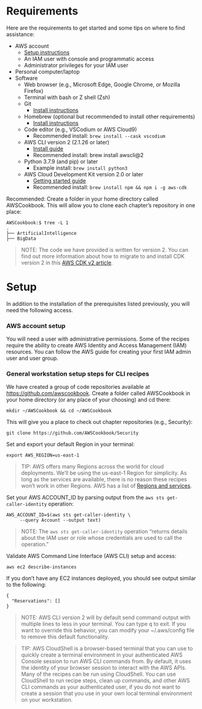 # Requirements

Here are the requirements to get started and some tips on where to find assistance:

* AWS account
  * [Setup instructions](https://aws.amazon.com/premiumsupport/knowledge-center/create-and-activate-aws-account/)
  * An IAM user with console and programmatic access
  * Administrator privileges for your IAM user
* Personal computer/laptop
* Software
  * Web browser (e.g., Microsoft Edge, Google Chrome, or Mozilla Firefox)
  * Terminal with bash or Z shell (Zsh)
  * Git
    * [Install instructions](https://github.com/git-guides/install-git)
  * Homebrew (optional but recommended to install other requirements)
    * [Install instructions](https://docs.brew.sh/Installation)
  * Code editor (e.g., VSCodium or AWS Cloud9)
    * Recommended install: `brew install --cask vscodium`
  * AWS CLI version 2 (2.1.26 or later)
    * [Install guide](https://docs.aws.amazon.com/cli/latest/userguide/getting-started-install.html)
    * Recommended install: brew install awscli@2
  * Python 3.7.9 (and pip) or later
    * Example install: `brew install python3`
  * AWS Cloud Development Kit version 2.0 or later
    * [Getting started guide](https://docs.aws.amazon.com/cdk/v2/guide/getting_started.html)
    * Recommended install: `brew install npm && npm i -g aws-cdk`

Recommended: Create a folder in your home directory called AWSCookbook. This will allow you to clone each chapter’s repository in one place:
```
AWSCookbook:$ tree -L 1
.
├── ArtificialIntelligence
├── BigData
```

> NOTE: The code we have provided is written for version 2. You can find out more information about how to migrate to and install CDK version 2 in this [AWS CDK v2 article](https://aws.amazon.com/blogs/developer/announcing-aws-cloud-development-kit-v2-developer-preview/).

#  Setup
In addition to the installation of the prerequisites listed previously, you will need the following access.

### AWS account setup
You will need a user with administrative permissions. Some of the recipes require the ability to create AWS Identity and Access Management (IAM) resources. You can follow the AWS guide for creating your first IAM admin user and user group.

### General workstation setup steps for CLI recipes
We have created a group of code repositories available at https://github.com/awscookbook. Create a folder called AWSCookbook in your home directory (or any place of your choosing) and cd there:
```
mkdir ~/AWSCookbook && cd ~/AWSCookbook
```
This will give you a place to check out chapter repositories (e.g., Security):
```
git clone https://github.com/AWSCookbook/Security
```
Set and export your default Region in your terminal:
```
export AWS_REGION=us-east-1
```

> TIP: AWS offers many Regions across the world for cloud deployments. We’ll be using the us-east-1 Region for simplicity. As long as the services are available, there is no reason these recipes won’t work in other Regions. AWS has a list of [Regions and services](https://aws.amazon.com/about-aws/global-infrastructure/regional-product-services/).

Set your AWS ACCOUNT_ID by parsing output from the `aws sts get-caller-identity` operation:
```
AWS_ACCOUNT_ID=$(aws sts get-caller-identity \
     --query Account --output text)
```

> NOTE: The `aws sts get-caller-identity` operation “returns details about the IAM user or role whose credentials are used to call the operation.”

Validate AWS Command Line Interface (AWS CLI) setup and access:
```
aws ec2 describe-instances
```

If you don’t have any EC2 instances deployed, you should see output similar to the following:
```
{
  "Reservations": []
}
```
> NOTE: AWS CLI version 2 will by default send command output with multiple lines to less in your terminal. You can type q to exit. If you want to override this behavior, you can modify your ~/.aws/config file to remove this default functionality.

> TIP: AWS CloudShell is a browser-based terminal that you can use to quickly create a terminal environment in your authenticated AWS Console session to run AWS CLI commands from. By default, it uses the identity of your browser session to interact with the AWS APIs. Many of the recipes can be run using CloudShell. You can use CloudShell to run recipe steps, clean up commands, and other AWS CLI commands as your authenticated user, if you do not want to create a session that you use in your own local terminal environment on your workstation.
